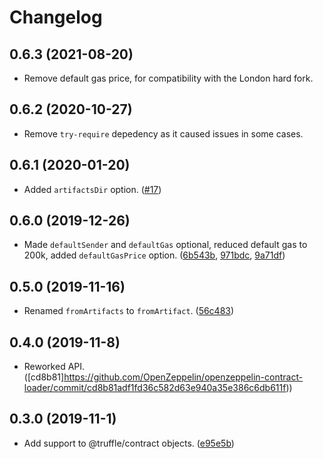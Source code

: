 # Changelog

## 0.6.3 (2021-08-20)
 * Remove default gas price, for compatibility with the London hard fork.

## 0.6.2 (2020-10-27)
 * Remove `try-require` depedency as it caused issues in some cases.

## 0.6.1 (2020-01-20)
 * Added `artifactsDir` option. ([#17](https://github.com/OpenZeppelin/openzeppelin-contract-loader/pull/17))

## 0.6.0 (2019-12-26)
 * Made `defaultSender` and `defaultGas` optional, reduced default gas to 200k, added `defaultGasPrice` option. ([6b543b](https://github.com/OpenZeppelin/openzeppelin-contract-loader/commit/6b543b), [971bdc](https://github.com/OpenZeppelin/openzeppelin-contract-loader/commit/971bdc), [9a71df](https://github.com/OpenZeppelin/openzeppelin-contract-loader/commit/9a71df))

## 0.5.0 (2019-11-16)
 * Renamed `fromArtifacts` to `fromArtifact`. ([56c483](https://github.com/OpenZeppelin/openzeppelin-contract-loader/commit/56c483d37c8fa4f84a7eb7a6f21ca207c738a699))

## 0.4.0 (2019-11-8)
 * Reworked API. ([cd8b81]https://github.com/OpenZeppelin/openzeppelin-contract-loader/commit/cd8b81adf1fd36c582d63e940a35e386c6db611f))

## 0.3.0 (2019-11-1)
 * Add support to @truffle/contract objects. ([e95e5b](https://github.com/OpenZeppelin/openzeppelin-contract-loader/commit/e95e5b3499ae1cd55821be5073e1e43e52d9f976))
